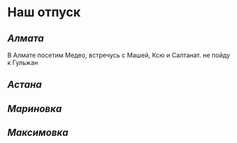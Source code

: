 # **Наш отпуск**

## *Алмата*
 В Алмате посетим Медео, встречусь с Машей, Ксю и Салтанат.  не пойду к Гульжан

## *Астана*



## *Мариновка*



## *Максимовка*